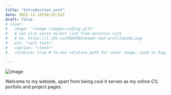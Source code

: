 ```yaml
---
title: "Introduction post"
date: 2022-11-15T20:53:51Z
draft: false
# cover:
#   image: "<image /images/coding.gif>"
#   # can also paste direct link from external site
#   # ex. https://i.ibb.co/K0HVPBd/paper-mod-profilemode.png
#   alt: "<alt text>"
#   caption: "<text>"
#   relative: true # To use relative path for cover image, used in hugo Page-bundles

---
```


![image](/images/hands.jpg)


Welcome to my website, apart from being cool it serves as my online CV, porfolio and project pages.